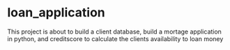 # loan_application
This project is about to build a client database, build a mortage application in python, and creditscore to calculate the clients availability to loan money
